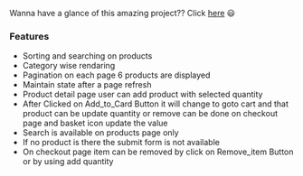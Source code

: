 Wanna have a glance of this amazing project?? Click [here](https://fashionapparel.herokuapp.com/) 😃
### Features
* Sorting and searching on products
* Category wise rendaring
* Pagination on each page 6 products are displayed
* Maintain state after a page refresh
* Product detail page user can add product with selected quantity 
* After Clicked on Add_to_Card Button it will change to goto cart and that product can be update quantity or remove can be done on checkout page and basket icon update the value
* Search is available on products page only
* If no product is there the submit form is not available 
* On checkout page item can be removed by click on Remove_item Button or by using add quantity

